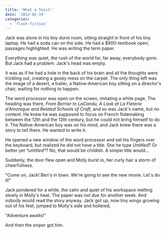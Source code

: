 ```yaml
---
title: 'What a Twist!'
date: '2012-05-19'
categories:
  - 'flash-fiction'
---
```


Jack was alone in his tiny dorm room, sitting straight in front of his tiny
laptop. He had a soda can on the side. He had a $900-textbook open, passages
highlighted. He was writing the term paper.

<!-- truncate -->

Everything was quiet, the rush of the world far, far away, everybody gone. But
Jack had a problem. Jack's head was empty.

It was as if he had a hole in the back of his brain and all the thoughts were
trickling out, creating a gooey mess on the carpet. The only thing left was the
image of a desert, a trailer, a Native-American boy sitting on a director's
chair, waiting for nothing to happen.

The word processor was open on the screen, imitating a white page. The heading
was there, _From Berrier to LaCandu, A Look at La Fleterie d'Amonique and
Related Schools of Craft_, and so was Jack's name, but no content. He knew he
was supposed to focus on French flutemaking between the 12th and the 13th
century, but he could not bring himself to do it. The Native-American boy was on
his mind, and Jack knew there was a story to tell there. He wanted to write it.

He opened a new window of the word processor and set his fingers over the
keyboard, but realized he did not have a title. She he type _Untitled_? Or
better yet _\*untitled\*_? No, that would be childish. A simple title would...

Suddenly, the door flew open and Molly burst in, her curly hair a storm of
cheerfulness.

"Come on, Jack! Ben's in town. We're going to see the new movie. Let's do it!"

Jack pondered for a while, the calm and quiet of his workspace melting slowly in
Molly's heat. The paper was not due for another week. And nobody would read the
story anyway. Jack got up, now tiny wings growing out of his feet, jumped to
Molly's side and hollered,

"Adventure awaits!"

And then the sniper got him.
